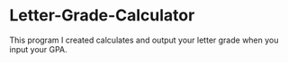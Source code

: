 # Letter-Grade-Calculator
This program I created calculates and output your letter grade when you input your GPA.
